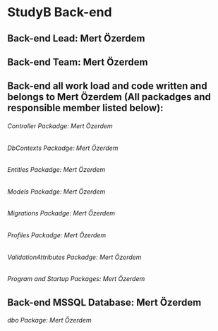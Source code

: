 # StudyB Back-end  
## Back-end Lead: Mert Özerdem  
## Back-end Team: Mert Özerdem  
## Back-end all work load and code written and belongs to Mert Özerdem (All packadges and responsible member listed below):
###### Controller Packadge: Mert Özerdem  
###### DbContexts Packadge: Mert Özerdem  
###### Entities Packadge: Mert Özerdem  
###### Models Packadge: Mert Özerdem  
###### Migrations Packadge: Mert Özerdem  
###### Profiles Packadge: Mert Özerdem  
###### ValidationAttributes Packadge: Mert Özerdem  
###### Program and Startup Packages: Mert Özerdem  
## Back-end MSSQL Database: Mert Özerdem
###### dbo Package: Mert Özerdem  
